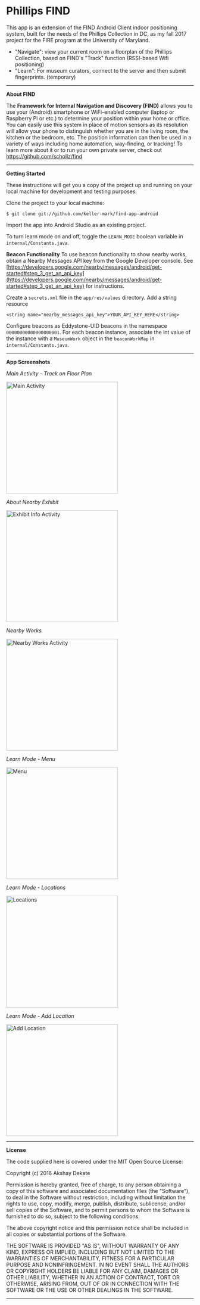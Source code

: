 # Phillips FIND

This app is an extension of the FIND Android Client indoor positioning system, built for the needs of the Phillips Collection in DC, as my fall 2017 project for the FIRE program at the University of Maryland.
 - "Navigate": view your current room on a floorplan of the Phillips Collection, based on FIND's "Track" function (RSSI-based Wifi positioning)
 - "Learn": For museum curators, connect to the server and then submit fingerprints. (temporary)

----------

**About FIND**

The **Framework for Internal Navigation and Discovery (FIND)** allows you to use your (Android) smartphone or WiFi-enabled computer (laptop or Raspberry Pi or etc.) to determine your position within your home or office. You can easily use this system in place of motion sensors as its resolution will allow your phone to distinguish whether you are in the living room, the kitchen or the bedroom, etc. The position information can then be used in a variety of ways including home automation, way-finding, or tracking!
To learn more about it or to run your own private server, check out https://github.com/schollz/find

----------
**Getting Started**

These instructions will get you a copy of the project up and running on your local machine for development and testing purposes. 

Clone the project to your local machine:
```
$ git clone git://github.com/keller-mark/find-app-android
```

Import the app into Android Studio as an existing project.

To turn learn mode on and off, toggle the `LEARN_MODE` boolean variable in `internal/Constants.java`.

**Beacon Functionality**
To use beacon functionality to show nearby works, obtain a Nearby Messages API key from the Google Developer console. See [https://developers.google.com/nearby/messages/android/get-started#step_3_get_an_api_key](https://developers.google.com/nearby/messages/android/get-started#step_3_get_an_api_key) for instructions.

Create a `secrets.xml` file in the `app/res/values` directory. Add a string resource 
```
<string name="nearby_messages_api_key">YOUR_API_KEY_HERE</string>
```

Configure beacons as Eddystone-UID beacons in the namespace `00000000000000000001`. For each beacon instance, associate the int value of the instance with a `MuseumWork` object in the `beaconWorkMap` in `internal/Constants.java`.

----------
**App Screenshots**

*Main Activity - Track on Floor Plan*

<img src="screenshots/floor_plan.png" alt="Main Activity" width="300">

*About Nearby Exhibit*

<img src="screenshots/exhibit_info_1.png" alt="Exhibit Info Activity" width="300">

*Nearby Works*

<img src="screenshots/nearby_works.gif" alt="Nearby Works Activity" width="300">

*Learn Mode - Menu*

<img src="screenshots/menu.png" alt="Menu" width="300">

*Learn Mode - Locations*

<img src="screenshots/all_locations.png" alt="Locations" width="300">

*Learn Mode - Add Location*

<img src="screenshots/add_location.png" alt="Add Location" width="300">

----------

**License**

The code supplied here is covered under the MIT Open Source License:

Copyright (c) 2016 Akshay Dekate

Permission is hereby granted, free of charge, to any person obtaining a copy of this software and associated documentation files (the "Software"), to deal in the Software without restriction, including without limitation the rights to use, copy, modify, merge, publish, distribute, sublicense, and/or sell copies of the Software, and to permit persons to whom the Software is furnished to do so, subject to the following conditions:

The above copyright notice and this permission notice shall be included in all copies or substantial portions of the Software.

THE SOFTWARE IS PROVIDED "AS IS", WITHOUT WARRANTY OF ANY KIND, EXPRESS OR IMPLIED, INCLUDING BUT NOT LIMITED TO THE WARRANTIES OF MERCHANTABILITY, FITNESS FOR A PARTICULAR PURPOSE AND NONINFRINGEMENT. IN NO EVENT SHALL THE AUTHORS OR COPYRIGHT HOLDERS BE LIABLE FOR ANY CLAIM, DAMAGES OR OTHER LIABILITY, WHETHER IN AN ACTION OF CONTRACT, TORT OR OTHERWISE, ARISING FROM, OUT OF OR IN CONNECTION WITH THE SOFTWARE OR THE USE OR OTHER DEALINGS IN THE SOFTWARE.

----------
